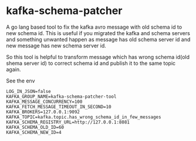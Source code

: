 # kafka-schema-patcher

A go lang based tool to fix the kafka avro message with old schema id to new schema id. This is useful if you migrated the kafka and schema servers and something unwanted happen as message has old schema server id and new message has new schema server id.

So this tool is helpful to transform message which has wrong schema id(old shema server id) to correct schema id and publish it to the same topic again.

See the env

```env
LOG_IN_JSON=false
KAFKA_GROUP_NAME=kafka-schema-patcher-tool
KAFKA_MESSAGE_CONCURRENCY=100
KAFKA_FETCH_MESSAGE_TIMEOUT_IN_SECOND=10
KAFKA_BROKERS=127.0.0.1:9092
KAFKA_TOPIC=kafka.topic.has_wrong_schema_id_in_few_messages
KAFKA_SCHEMA_REGISTRY_URL=http://127.0.0.1:8081
KAFKA_SCHEMA_OLD_ID=60
KAFKA_SCHEMA_NEW_ID=4
```
